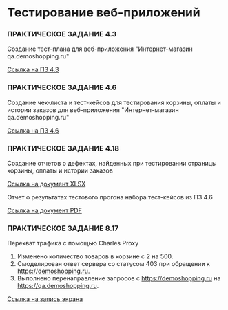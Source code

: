 # Тестирование веб-приложений

### ПРАКТИЧЕСКОЕ ЗАДАНИЕ 4.3

Создание тест-плана для веб-приложения "Интернет-магазин qa.demoshopping.ru"

[Ссылка на ПЗ 4.3](https://docs.google.com/spreadsheets/d/1G5Oap3-wUgw0mx3gde992jhmknJX-y--35JGBr14Lic/edit?usp=sharing)

### ПРАКТИЧЕСКОЕ ЗАДАНИЕ 4.6

Создание чек-листа и тест-кейсов для тестирования корзины, оплаты и истории заказов для веб-приложения "Интернет-магазин qa.demoshopping.ru"

[Ссылка на ПЗ 4.6](https://docs.google.com/spreadsheets/d/1mnJXMMfSCcGkc9PMEQQ9zd89jvSbrbXiK6TEjCB6jyc/edit?usp=drive_link)

### ПРАКТИЧЕСКОЕ ЗАДАНИЕ 4.18

Создание отчетов о дефектах, найденных при тестировании страницы корзины, оплаты и истории заказов

[Ссылка на документ XLSX](https://docs.google.com/spreadsheets/d/138uNcNL3uurzIdffXjqQCLoI-w6jZTQl/edit?usp=sharing&ouid=110201890590256679017&rtpof=true&sd=true)

Отчет о результатах тестового прогона набора тест-кейсов из ПЗ 4.6

[Ссылка на документ PDF](https://drive.google.com/file/d/18mmN16COjh5qoTQkKZbxDvrSyAafCBt1/view?usp=sharing)

### ПРАКТИЧЕСКОЕ ЗАДАНИЕ 8.17

Перехват трафика с помощью Charles Proxy

1. Изменено количество товаров в корзине с 2 на 500.
2. Смоделирован ответ сервера со статусом 403 при обращении к https://demoshopping.ru.
3. Выполнено перенаправление запросов с https://demoshopping.ru на https://qa.demoshopping.ru.

[Ссылка на запись экрана](https://drive.google.com/file/d/1Bifp_KMo3qqX5Exo1Vl4GriSfIKp9ZBR/view?usp=drive_link)
